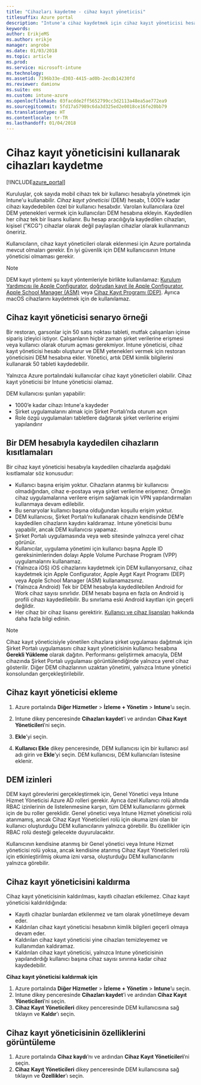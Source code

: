 ```yaml
---
title: "Cihazları kaydetme - cihaz kayıt yöneticisi"
titlesuffix: Azure portal
description: "Intune'a cihaz kaydetmek için cihaz kayıt yöneticisi hesabını kullanın. \""
keywords: 
author: ErikjeMS
ms.author: erikje
manager: angrobe
ms.date: 01/03/2018
ms.topic: article
ms.prod: 
ms.service: microsoft-intune
ms.technology: 
ms.assetid: 7196b33e-d303-4415-ad0b-2ecdb14230fd
ms.reviewer: damionw
ms.suite: ems
ms.custom: intune-azure
ms.openlocfilehash: 03facdde2ff5652799cc3d2113a48ea5ae772ea9
ms.sourcegitcommit: 5fd17a57989c6da3d325ed2e0018ce16fe20bb79
ms.translationtype: HT
ms.contentlocale: tr-TR
ms.lasthandoff: 01/04/2018
---
```

# <a name="enroll-devices-using-device-enrollment-manager"></a>Cihaz kayıt yöneticisini kullanarak cihazları kaydetme

[!INCLUDE[azure_portal](./includes/azure_portal.md)]

Kuruluşlar, çok sayıda mobil cihazı tek bir kullanıcı hesabıyla yönetmek için Intune'u kullanabilir. *Cihaz kayıt yöneticisi* (DEM) hesabı, 1.000’e kadar cihazı kaydedebilen özel bir kullanıcı hesabıdır. Varolan kullanıcılara özel DEM yetenekleri vermek için kullanıcıları DEM hesabına ekleyin. Kaydedilen her cihaz tek bir lisans kullanır. Bu hesap aracılığıyla kaydedilen cihazları, kişisel ("KCG") cihazlar olarak değil paylaşılan cihazlar olarak kullanmanızı öneririz.  

Kullanıcıların, cihaz kayıt yöneticileri olarak eklenmesi için Azure portalında mevcut olmaları gerekir. En iyi güvenlik için DEM kullanıcısının Intune yöneticisi olmaması gerekir.

>[!NOTE]
>DEM kayıt yöntemi şu kayıt yöntemleriyle birlikte kullanılamaz: [Kurulum Yardımcısı ile Apple Configurator](apple-configurator-setup-assistant-enroll-ios.md), [doğrudan kayıt ile Apple Configurator](apple-configurator-direct-enroll-ios.md), [Apple School Manager (ASM)](apple-school-manager-set-up-ios.md) veya [Cihaz Kayıt Programı (DEP)](device-enrollment-program-enroll-ios.md). Ayrıca macOS cihazlarını kaydetmek için de kullanılamaz. 

## <a name="example-of-a-device-enrollment-manager-scenario"></a>Cihaz kayıt yöneticisi senaryo örneği

Bir restoran, garsonlar için 50 satış noktası tableti, mutfak çalışanları içinse sipariş izleyici istiyor. Çalışanların hiçbir zaman şirket verilerine erişmesi veya kullanıcı olarak oturum açması gerekmiyor. Intune yöneticisi, cihaz kayıt yöneticisi hesabı oluşturur ve DEM yetenekleri vermek için restoran yöneticisini DEM hesabına ekler. Yönetici, artık DEM kimlik bilgilerini kullanarak 50 tableti kaydedebilir.

Yalnızca Azure portalındaki kullanıcılar cihaz kayıt yöneticileri olabilir. Cihaz kayıt yöneticisi bir Intune yöneticisi olamaz.

DEM kullanıcısı şunları yapabilir:

-   1000’e kadar cihazı Intune'a kaydeder
-   Şirket uygulamalarını almak için Şirket Portalı’nda oturum açın
-   Role özgü uygulamaları tabletlere dağıtarak şirket verilerine erişimi yapılandırır

## <a name="limitations-of-devices-that-are-enrolled-with-a-dem-account"></a>Bir DEM hesabıyla kaydedilen cihazların kısıtlamaları

Bir cihaz kayıt yöneticisi hesabıyla kaydedilen cihazlarda aşağıdaki kısıtlamalar söz konusudur:

  - Kullanıcı başına erişim yoktur. Cihazların atanmış bir kullanıcısı olmadığından, cihaz e-postaya veya şirket verilerine erişemez. Örneğin cihaz uygulamalarına verilere erişim sağlamak için VPN yapılandırmaları kullanmaya devam edilebilir.
  - Bu senaryolar kullanıcı başına olduğundan koşullu erişim yoktur.
  - DEM kullanıcısı, Şirket Portalı’nı kullanarak cihazın kendisinde DEM’e kaydedilen cihazların kaydını kaldıramaz. Intune yöneticisi bunu yapabilir, ancak DEM kullanıcısı yapamaz.
  - Şirket Portalı uygulamasında veya web sitesinde yalnızca yerel cihaz görünür.
  - Kullanıcılar, uygulama yönetimi için kullanıcı başına Apple ID gereksinimlerinden dolayı Apple Volume Purchase Program (VPP) uygulamalarını kullanamaz.
  - (Yalnızca iOS) iOS cihazlarını kaydetmek için DEM kullanıyorsanız, cihaz kaydetmek için Apple Configurator, Apple Aygıt Kayıt Programı (DEP) veya Apple School Manager (ASM) kullanamazsınız.
  - (Yalnızca Android) Tek bir DEM hesabıyla kaydedilebilen Android for Work cihaz sayısı sınırlıdır. DEM hesabı başına en fazla on Android iş profili cihazı kaydedilebilir. Bu sınırlama eski Android kayıtları için geçerli değildir.
  - Her cihaz bir cihaz lisansı gerektirir. [Kullanıcı ve cihaz lisansları](licenses-assign.md#how-user-and-device-licenses-affect-access-to-services) hakkında daha fazla bilgi edinin.


> [!NOTE]
> Cihaz kayıt yöneticisiyle yönetilen cihazlara şirket uygulaması dağıtmak için Şirket Portalı uygulamasını cihaz kayıt yöneticisinin kullanıcı hesabına **Gerekli Yükleme** olarak dağıtın.
> Performansı geliştirmek amacıyla, DEM cihazında Şirket Portalı uygulaması görüntülendiğinde yalnızca yerel cihaz gösterilir. Diğer DEM cihazlarının uzaktan yönetimi, yalnızca Intune yönetici konsolundan gerçekleştirilebilir.


## <a name="add-a-device-enrollment-manager"></a>Cihaz kayıt yöneticisi ekleme

1.  Azure portalında **Diğer Hizmetler** > **İzleme + Yönetim** > **Intune**’u seçin.

2.  Intune dikey penceresinde **Cihazları kaydet**’i ve ardından **Cihaz Kayıt Yöneticileri**’ni seçin.

3.  **Ekle**’yi seçin.

4.  **Kullanıcı Ekle** dikey penceresinde, DEM kullanıcısı için bir kullanıcı asıl adı girin ve **Ekle**’yi seçin. DEM kullanıcısı, DEM kullanıcıları listesine eklenir.

## <a name="permissions-for-dem"></a>DEM izinleri

DEM kayıt görevlerini gerçekleştirmek için, Genel Yönetici veya Intune Hizmet Yöneticisi Azure AD rolleri gerekir. Ayrıca özel Kullanıcı rolü altında RBAC izinlerinin de listelenmesine karşın, tüm DEM kullanıcılarını görmek için de bu roller gereklidir. Genel yönetici veya Intune Hizmet yöneticisi rolü atanmamış, ancak Cihaz Kayıt Yöneticileri rolü için okuma izni olan bir kullanıcı oluşturduğu DEM kullanıcılarını yalnızca görebilir. Bu özellikler için RBAC rolü desteği gelecekte duyurulacaktır.

Kullanıcının kendisine atanmış bir Genel yönetici veya Intune Hizmet yöneticisi rolü yoksa, ancak kendisine atanmış Cihaz Kayıt Yöneticileri rolü için etkinleştirilmiş okuma izni varsa, oluşturduğu DEM kullanıcılarını yalnızca görebilir.

## <a name="remove-a-device-enrollment-manager"></a>Cihaz kayıt yöneticisini kaldırma

Cihaz kayıt yöneticisinin kaldırılması, kayıtlı cihazları etkilemez. Cihaz kayıt yöneticisi kaldırıldığında:

-   Kayıtlı cihazlar bunlardan etkilenmez ve tam olarak yönetilmeye devam eder.
-   Kaldırılan cihaz kayıt yöneticisi hesabının kimlik bilgileri geçerli olmaya devam eder.
-   Kaldırılan cihaz kayıt yöneticisi yine cihazları temizleyemez ve kullanımdan kaldıramaz.
-   Kaldırılan cihaz kayıt yöneticisi, yalnızca Intune yöneticisinin yapılandırdığı kullanıcı başına cihaz sayısı sınırına kadar cihaz kaydedebilir.

**Cihaz kayıt yöneticisi kaldırmak için**

1. Azure portalında **Diğer Hizmetler** > **İzleme + Yönetim** > **Intune**’u seçin.
2. Intune dikey penceresinde **Cihazları kaydet**’i ve ardından **Cihaz Kayıt Yöneticileri**’ni seçin.
3. **Cihaz Kayıt Yöneticileri** dikey penceresinde DEM kullanıcısına sağ tıklayın ve **Kaldır**’ı seçin.

## <a name="view-the-properties-of-a-device-enrollment-manager"></a>Cihaz kayıt yöneticisinin özelliklerini görüntüleme

1. Azure portalında **Cihaz kaydı**’nı ve ardından **Cihaz Kayıt Yöneticileri**’ni seçin.
2. **Cihaz Kayıt Yöneticileri** dikey penceresinde DEM kullanıcısına sağ tıklayın ve **Özellikler**’ı seçin.
